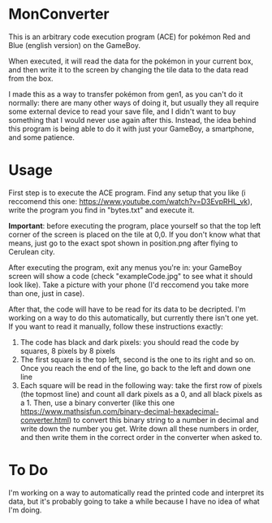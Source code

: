 # MonConverter
This is an arbitrary code execution program (ACE) for pokémon Red and Blue (english version) on the GameBoy.

When executed, it will read the data for the pokémon in your current box, and then write it to the screen by changing the tile data to the data read from the box.

I made this as a way to transfer pokémon from gen1, as you can't do it normally: there are many other ways of doing it, but usually they all require some external device to read your save file, and I didn't want to buy something that I would never use again after this. Instead, the idea behind this program is being able to do it with just your GameBoy, a smartphone, and some patience.

# Usage
First step is to execute the ACE program. Find any setup that you like (i reccomend this one: https://www.youtube.com/watch?v=D3EvpRHL_vk), write the program you find in "bytes.txt" and execute it.

**Important**: before executing the program, place yourself so that the top left corner of the screen is placed on the tile at 0,0. If you don't know what that means, just go to the exact spot shown in position.png after flying to Cerulean city.

After executing the program, exit any menus you're in: your GameBoy screen will show a code (check "exampleCode.jpg" to see what it should look like). Take a picture with your phone (I'd reccomend you take more than one, just in case).

After that, the code will have to be read for its data to be decripted. I'm working on a way to do this automatically, but currently there isn't one yet. If you want to read it manually, follow these instructions exactly:
1) The code has black and dark pixels: you should read the code by squares, 8 pixels by 8 pixels
2) The first square is the top left, second is the one to its right and so on. Once you reach the end of the line, go back to the left and down one line
3) Each square will be read in the following way: take the first row of pixels (the topmost line) and count all dark pixels as a 0, and all black pixels as a 1. Then, use a binary converter (like this one https://www.mathsisfun.com/binary-decimal-hexadecimal-converter.html) to convert this binary string to a number in decimal and write down the number you get. Write down all these numbers in order, and then write them in the correct order in the converter when asked to.



# To Do
I'm working on a way to automatically read the printed code and interpret its data, but it's probably going to take a while because I have no idea of what I'm doing.
